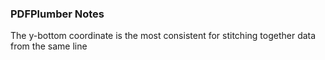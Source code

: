 ### PDFPlumber Notes


The y-bottom coordinate is the most consistent for stitching together data from the same line

